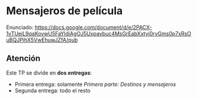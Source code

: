 # Mensajeros de película

Enunciado: https://docs.google.com/document/d/e/2PACX-1vTUejL9qaKovwU5FaYIdiAgOJ5Uxpaybuc4MsGrEabXxtyi0ryGms0p7xRsOuBQJPihX5VwEhuwJZfA/pub

## Atención

Este TP se divide en **dos entregas**:
- Primera entrega: solamente _Primera parte: Destinos y mensajeros_
- Segunda entrega: todo el resto
